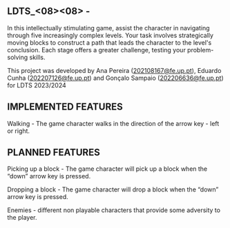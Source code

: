 ## LDTS_<08><08> - <BLOCK DUDE>



In this intellectually stimulating game, assist the character in navigating through five increasingly complex levels. Your task involves strategically moving blocks to construct a path that leads the character to the level's conclusion. Each stage offers a greater challenge, testing your problem-solving skills.



This project was developed by Ana Pereira (202108167@fe.up.pt),  Eduardo Cunha (202207126@fe.up.pt) and Gonçalo Sampaio (202206636@fe.up.pt) for LDTS 2023/2024



## IMPLEMENTED FEATURES



Walking - The game character walks in the direction of the arrow key - left or right.



## PLANNED FEATURES



Picking up a block - The game character will pick up a block when the “down” arrow key is pressed.

Dropping a block - The game character will drop a block when the “down” arrow key is pressed.

Enemies - different non playable characters that provide some adversity to the player. 